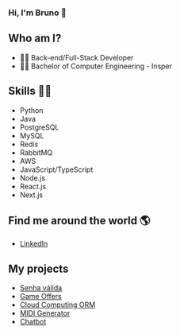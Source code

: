 ### Hi, I'm Bruno 👋

## Who am I? 

* 👩‍💻 Back-end/Full-Stack Developer
* 👩‍🎓 Bachelor of Computer Engineering - Insper

## Skills 👩‍💻

* Python
* Java
* PostgreSQL
* MySQL
* Redis
* RabbitMQ
* AWS
* JavaScript/TypeScript
* Node.js
* React.js
* Next.js

## Find me around the world :earth_americas:

* [LinkedIn](https://www.linkedin.com/in/bdomingues97/)

## **My projects**

* [Senha válida](https://github.com/BrunoSDomingues/senha-valida)
* [Game Offers](https://github.com/BrunoSDomingues/game-offers)
* [Cloud Computing ORM](https://github.com/BrunoSDomingues/cloud-computing-orm)
* [MIDI Generator](https://github.com/BrunoSDomingues/MIDI_Generator)
* [Chatbot](https://github.com/BrunoSDomingues/Chatbot)
